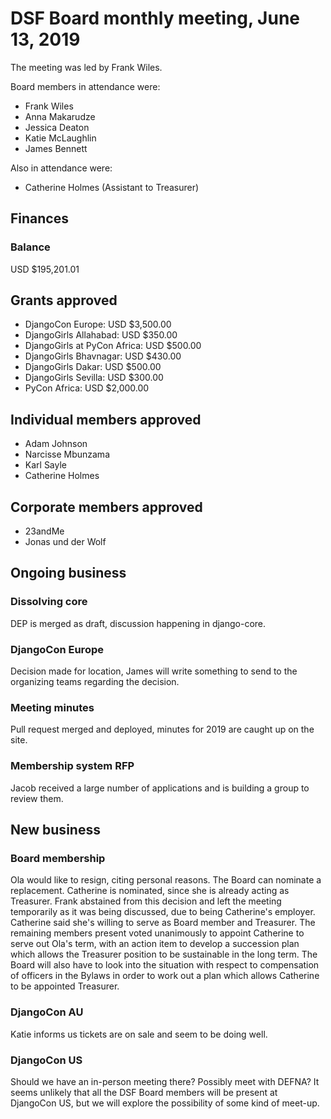 # DSF Board monthly meeting, June 13, 2019

The meeting was led by Frank Wiles.

Board members in attendance were:

- Frank Wiles
- Anna Makarudze
- Jessica Deaton
- Katie McLaughlin
- James Bennett

Also in attendance were:

- Catherine Holmes (Assistant to Treasurer)

## Finances

### Balance

USD $195,201.01

## Grants approved

- DjangoCon Europe: USD $3,500.00
- DjangoGirls Allahabad: USD $350.00
- DjangoGirls at PyCon Africa: USD $500.00
- DjangoGirls Bhavnagar: USD $430.00
- DjangoGirls Dakar: USD $500.00
- DjangoGirls Sevilla: USD $300.00
- PyCon Africa: USD $2,000.00

## Individual members approved

- Adam Johnson
- Narcisse Mbunzama
- Karl Sayle
- Catherine Holmes

## Corporate members approved

- 23andMe
- Jonas und der Wolf

## Ongoing business

### Dissolving core

DEP is merged as draft, discussion happening in django-core.

### DjangoCon Europe

Decision made for location, James will write something to send to the organizing teams regarding the decision.

### Meeting minutes

Pull request merged and deployed, minutes for 2019 are caught up on the site.

### Membership system RFP

Jacob received a large number of applications and is building a group to review them.

## New business

### Board membership

Ola would like to resign, citing personal reasons. The Board can nominate a replacement. Catherine is nominated, since she is already acting as Treasurer. Frank abstained from this decision and left the meeting temporarily as it was being discussed, due to being Catherine's employer. Catherine said she's willing to serve as Board member and Treasurer. The remaining members present voted unanimously to appoint Catherine to serve out Ola's term, with an action item to develop a succession plan which allows the Treasurer position to be sustainable in the long term. The Board will also have to look into the situation with respect to compensation of officers in the Bylaws in order to work out a plan which allows Catherine to be appointed Treasurer.

### DjangoCon AU

Katie informs us tickets are on sale and seem to be doing well.

### DjangoCon US

Should we have an in-person meeting there? Possibly meet with DEFNA? It seems unlikely that all the DSF Board members will be present at DjangoCon US, but we will explore the possibility of some kind of meet-up.
